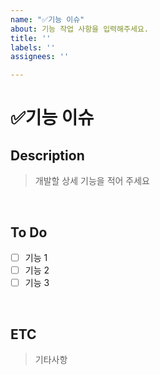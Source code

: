 ```yaml
---
name: "✅기능 이슈"
about: 기능 작업 사항을 입력해주세요.
title: ''
labels: ''
assignees: ''

---
```


# ✅기능 이슈

## Description

> 개발할 상세 기능을 적어 주세요

<br>

## To Do

- [ ] 기능 1
- [ ] 기능 2
- [ ] 기능 3

<br>

## ETC

> 기타사항

<br>